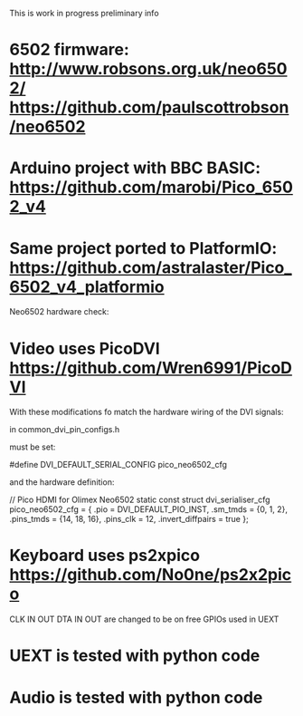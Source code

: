 This is work in progress preliminary info


6502 firmware: http://www.robsons.org.uk/neo6502/ https://github.com/paulscottrobson/neo6502
============================================================================================

Arduino project with BBC BASIC: https://github.com/marobi/Pico_6502_v4
======================================================================

Same project ported to PlatformIO: https://github.com/astralaster/Pico_6502_v4_platformio
=========================================================================================

Neo6502 hardware check:

Video uses PicoDVI https://github.com/Wren6991/PicoDVI
======================================================
With these modifications fo match the hardware wiring of the DVI signals:

in common_dvi_pin_configs.h

must be set:

#define DVI_DEFAULT_SERIAL_CONFIG pico_neo6502_cfg

and the hardware definition:

// Pico HDMI for Olimex Neo6502
static const struct dvi_serialiser_cfg pico_neo6502_cfg = {
	.pio = DVI_DEFAULT_PIO_INST,
	.sm_tmds = {0, 1, 2},
	.pins_tmds = {14, 18, 16},
	.pins_clk = 12,
	.invert_diffpairs = true
};

Keyboard uses ps2xpico https://github.com/No0ne/ps2x2pico
======================================================
CLK IN OUT DTA IN OUT are changed to be on free GPIOs used in UEXT

UEXT is tested with python code
===============================

Audio is tested with python code
===============================

